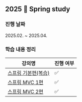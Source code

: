 ## 2025 🍃 Spring study

### 진행 날짜
2025.02. ~ 2025.04.

### 학습 내용 정리
| 강의명 |진행 여부|
|------|--|
|[스프링 기본편(복습)](https://github.com/sanchaehwa/Spring-Study/tree/main/Spring-Basic/doc)|✅|
|[스프링 MVC 1편](https://github.com/sanchaehwa/Spring-Study/tree/main/Spring-MVC-1/doc)|✅|
|[스프링 MVC 2편](https://github.com/sanchaehwa/Spring-Study/tree/main/Spring-MVC-2/doc)|✅|
